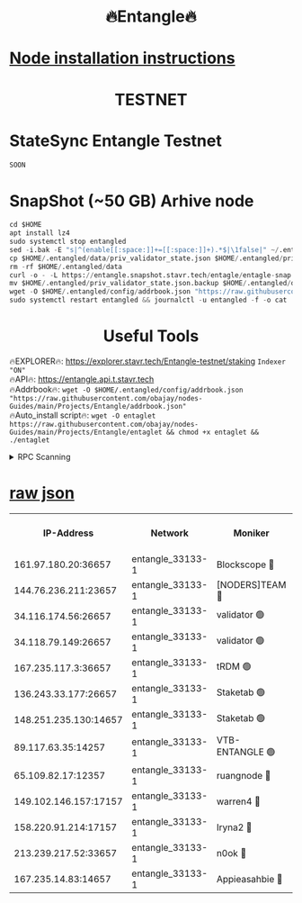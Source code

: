 <h1 align="center"> 🔥Entangle🔥</h1>

[Node installation instructions](https://github.com/obajay/nodes-Guides/tree/main/Projects/Entangle)
=

<h1 align="center"> TESTNET</h1>

# StateSync Entangle Testnet
```python
SOON
```
# SnapShot (~50 GB) Arhive node
```python
cd $HOME
apt install lz4
sudo systemctl stop entangled
sed -i.bak -E "s|^(enable[[:space:]]+=[[:space:]]+).*$|\1false|" ~/.entangled/config/config.toml
cp $HOME/.entangled/data/priv_validator_state.json $HOME/.entangled/priv_validator_state.json.backup
rm -rf $HOME/.entangled/data
curl -o - -L https://entangle.snapshot.stavr.tech/entagle/entagle-snap.tar.lz4 | lz4 -c -d - | tar -x -C $HOME/.entangled --strip-components 2
mv $HOME/.entangled/priv_validator_state.json.backup $HOME/.entangled/data/priv_validator_state.json
wget -O $HOME/.entangled/config/addrbook.json "https://raw.githubusercontent.com/obajay/nodes-Guides/main/Projects/Entangle/addrbook.json"
sudo systemctl restart entangled && journalctl -u entangled -f -o cat
```
 <h1 align="center"> Useful Tools</h1>
 
🔥EXPLORER🔥: https://explorer.stavr.tech/Entangle-testnet/staking        `Indexer "ON"` \
🔥API🔥:      https://entangle.api.t.stavr.tech \
🔥Addrbook🔥: ```wget -O $HOME/.entangled/config/addrbook.json "https://raw.githubusercontent.com/obajay/nodes-Guides/main/Projects/Entangle/addrbook.json"``` \
🔥Auto_install script🔥:  `wget -O entaglet https://raw.githubusercontent.com/obajay/nodes-Guides/main/Projects/Entangle/entaglet && chmod +x entaglet && ./entaglet`


<details>
<summary>RPC Scanning</summary>

<h2 align="center"> We scan nodes in real time every 4 hours. And we provide the final result of RPC endpoints.
We cannot influence the operation of these nodes in any way. </h2>


```python
If Voting Power is higher than 0 --> then the Node is a validator of the network and may be subject to attack and be a potential threat to the chain.
```
```python
We marked such validators with a red symbol
```

</details>

[raw json](https://rpc-check.entangt.stavr.tech/entangt/rpc-entangt-result.json)
=


<table><tr><th>IP-Address</th><th>Network</th><th>Moniker</th><th>Latest Block Height</th><th>Earliest Block Height</th><th>Catching Up</th><th>Tx Index</th><th>Voting Power</th><th>Scan Time</th></tr><tr><td>161.97.180.20:36657</td><td>entangle_33133-1</td><td>Blockscope 🔴</td><td>1752268</td><td>1</td><td>False</td><td>off</td><td>259586473635098</td><td>2024-01-18T19:55:25.844079007UTC</td></tr><tr><td>144.76.236.211:23657</td><td>entangle_33133-1</td><td>[NODERS]TEAM 🔴</td><td>1752269</td><td>1</td><td>False</td><td>off</td><td>47049700500000000</td><td>2024-01-18T19:55:35.617215238UTC</td></tr><tr><td>34.116.174.56:26657</td><td>entangle_33133-1</td><td>validator 🟢</td><td>1752270</td><td>1</td><td>False</td><td>on</td><td>0</td><td>2024-01-18T19:55:40.500072210UTC</td></tr><tr><td>34.118.79.149:26657</td><td>entangle_33133-1</td><td>validator 🟢</td><td>1752270</td><td>1</td><td>False</td><td>on</td><td>0</td><td>2024-01-18T19:55:41.248235063UTC</td></tr><tr><td>167.235.117.3:36657</td><td>entangle_33133-1</td><td>tRDM 🟢</td><td>1752270</td><td>1</td><td>False</td><td>on</td><td>0</td><td>2024-01-18T19:55:42.123057896UTC</td></tr><tr><td>136.243.33.177:26657</td><td>entangle_33133-1</td><td>Staketab 🟢</td><td>1752270</td><td>660001</td><td>False</td><td>on</td><td>0</td><td>2024-01-18T19:55:37.935449267UTC</td></tr><tr><td>148.251.235.130:14657</td><td>entangle_33133-1</td><td>Staketab 🟢</td><td>1752268</td><td>660801</td><td>False</td><td>on</td><td>0</td><td>2024-01-18T19:55:25.541503546UTC</td></tr><tr><td>89.117.63.35:14257</td><td>entangle_33133-1</td><td>VTB-ENTANGLE 🟢</td><td>1752269</td><td>1162001</td><td>False</td><td>off</td><td>0</td><td>2024-01-18T19:55:34.932908205UTC</td></tr><tr><td>65.109.82.17:12357</td><td>entangle_33133-1</td><td>ruangnode 🔴</td><td>1752268</td><td>1312001</td><td>False</td><td>off</td><td>351461335362747</td><td>2024-01-18T19:55:26.233556359UTC</td></tr><tr><td>149.102.146.157:17157</td><td>entangle_33133-1</td><td>warren4 🔴</td><td>1752269</td><td>1436001</td><td>False</td><td>on</td><td>454417023854259</td><td>2024-01-18T19:55:35.344399013UTC</td></tr><tr><td>158.220.91.214:17157</td><td>entangle_33133-1</td><td>Iryna2 🔴</td><td>1752270</td><td>1440001</td><td>False</td><td>on</td><td>278277208343724</td><td>2024-01-18T19:55:41.580736180UTC</td></tr><tr><td>213.239.217.52:33657</td><td>entangle_33133-1</td><td>n0ok 🔴</td><td>1752270</td><td>1652270</td><td>False</td><td>off</td><td>46574292273662988</td><td>2024-01-18T19:55:40.778755855UTC</td></tr><tr><td>167.235.14.83:14657</td><td>entangle_33133-1</td><td>Appieasahbie 🔴</td><td>1752270</td><td>1716001</td><td>False</td><td>on</td><td>44123121801989996</td><td>2024-01-18T19:55:41.815663411UTC</td></tr></table>
